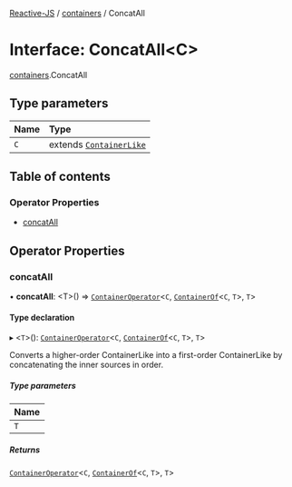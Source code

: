 [Reactive-JS](../README.md) / [containers](../modules/containers.md) / ConcatAll

# Interface: ConcatAll<C\>

[containers](../modules/containers.md).ConcatAll

## Type parameters

| Name | Type |
| :------ | :------ |
| `C` | extends [`ContainerLike`](containers.ContainerLike.md) |

## Table of contents

### Operator Properties

- [concatAll](containers.ConcatAll.md#concatall)

## Operator Properties

### concatAll

• **concatAll**: <T\>() => [`ContainerOperator`](../modules/containers.md#containeroperator)<`C`, [`ContainerOf`](../modules/containers.md#containerof)<`C`, `T`\>, `T`\>

#### Type declaration

▸ <`T`\>(): [`ContainerOperator`](../modules/containers.md#containeroperator)<`C`, [`ContainerOf`](../modules/containers.md#containerof)<`C`, `T`\>, `T`\>

Converts a higher-order ContainerLike into a first-order
ContainerLike by concatenating the inner sources in order.

##### Type parameters

| Name |
| :------ |
| `T` |

##### Returns

[`ContainerOperator`](../modules/containers.md#containeroperator)<`C`, [`ContainerOf`](../modules/containers.md#containerof)<`C`, `T`\>, `T`\>
